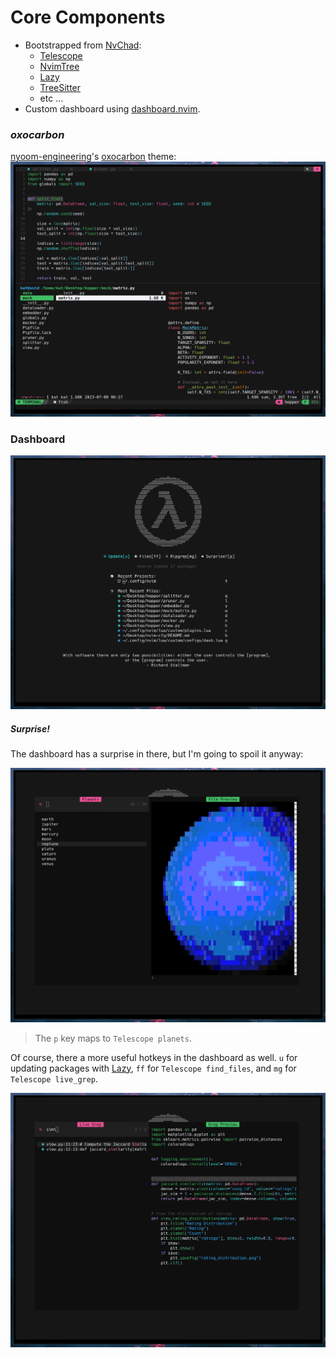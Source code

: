# Core Components
- Bootstrapped from [NvChad](https://github.com/nvchad/nvchad):
    - [Telescope](https://github.com/nvim-telescope/telescope.nvim)
    - [NvimTree](https://github.com/nvim-tree/nvim-tree.lua)
    - [Lazy](https://github.com/folke/lazy.nvim)
    - [TreeSitter](https://github.com/nvim-treesitter/nvim-treesitter)
    - etc ...
- Custom dashboard using [dashboard.nvim](https://github.com/nvimdev/dashboard-nvim).

### _oxocarbon_
[nyoom-engineering](https://github.com/nyoom-engineering)'s [oxocarbon](https://github.com/nyoom-engineering/oxocarbon.nvim) theme:
<img src="fig/theme.png">

### Dashboard

<img src="fig/dash.png"/>

##### Surprise!
The dashboard has a surprise in there, but I'm going to spoil it anyway:

<img src="fig/surprise.png"/>

> The `p` key maps to `Telescope planets`. 

Of course, there a more useful hotkeys in the dashboard as well. `u` for updating packages with [Lazy](https://github.com/folke/lazy.nvim), `ff` for `Telescope find_files`, and `mg` for `Telescope live_grep`.

<img src="fig/tele.png">


